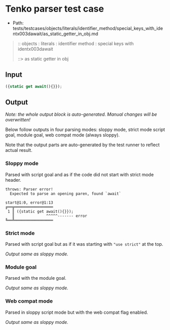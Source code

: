 # Tenko parser test case

- Path: tests/testcases/objects/literals/identifier_method/special_keys_with_identx003dawait/as_static_getter_in_obj.md

> :: objects : literals : identifier method : special keys with identx003dawait
>
> ::> as static getter in obj

## Input

`````js
({static get await(){}});
`````

## Output

_Note: the whole output block is auto-generated. Manual changes will be overwritten!_

Below follow outputs in four parsing modes: sloppy mode, strict mode script goal, module goal, web compat mode (always sloppy).

Note that the output parts are auto-generated by the test runner to reflect actual result.

### Sloppy mode

Parsed with script goal and as if the code did not start with strict mode header.

`````
throws: Parser error!
  Expected to parse an opening paren, found `await`

start@1:0, error@1:13
╔══╦═════════════════
 1 ║ ({static get await(){}});
   ║              ^^^^^------- error
╚══╩═════════════════

`````

### Strict mode

Parsed with script goal but as if it was starting with `"use strict"` at the top.

_Output same as sloppy mode._

### Module goal

Parsed with the module goal.

_Output same as sloppy mode._

### Web compat mode

Parsed in sloppy script mode but with the web compat flag enabled.

_Output same as sloppy mode._
